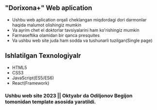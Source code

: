## "Dorixona+" Web aplication
- Ushbu web aplication orqali cheklangan miqdordagi dori darmonlar haqida malumot olishingiz mumkin
- Va ayrim chet el doktorlar tavsiyalarini ham ko'rishingiz mumkin 
- Farmaseftika olamidan bir qanca presquites
- Va ushbu web site juda ham sodda va tushunarli tuzilgan(Single page)

## Ishlatilgan Texnologiyalr
- HTML5
- CSS3
- JavaScript(ES5/ES6)
- React(Framework)

### Ushbu web site 2023 || Oktyabr da Odiljonov Begijon tomonidan template asosida yaratildi. 